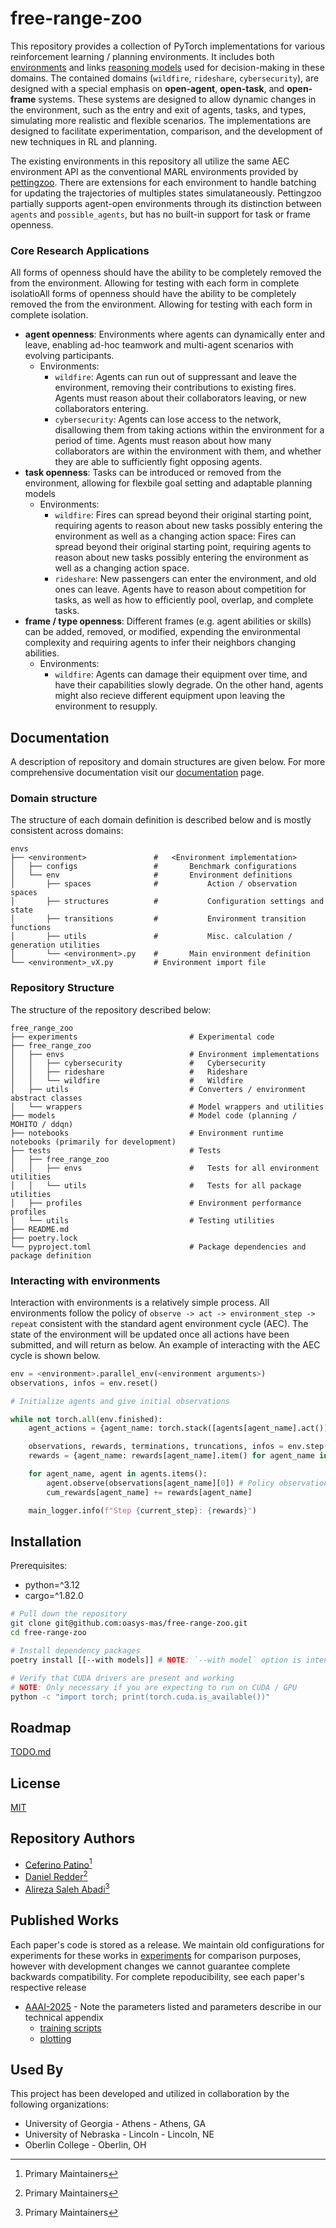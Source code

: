 # free-range-zoo

This repository provides a collection of PyTorch implementations for various reinforcement learning / planning environments. It includes both [environments](free_range_zoo/free_range_zoo/envs) and links 
[reasoning models](models/) used for decision-making in these domains. The contained domains (`wildfire`, `rideshare`, `cybersecurity`), are designed with a special emphasis on **open-agent**, **open-task**, 
and **open-frame** systems. These systems are designed to allow dynamic changes in the environment, such as the entry and exit of agents, tasks, and types, simulating more realistic and flexible scenarios. 
The implementations are designed to facilitate experimentation, comparison, and the development of new techniques in RL and planning. 

The existing environments in this repository all utilize the same AEC environment API as the conventional MARL environments provided by [pettingzoo](https://github.com/Farama-Foundation/PettingZoo). There are extensions for
each environment to handle batching for updating the trajectories of multiples states simulataneously. Pettingzoo partially supports agent-open environments through its distinction between `agents` and `possible_agents`, but 
has no built-in support for task or frame openness.

### Core Research Applications
All forms of openness should have the ability to be completely removed the from the environment. Allowing for testing with each form in complete isolatioAll forms of openness should have the ability to be completely removed 
the from the environment. Allowing for testing with each form in complete isolation.

- **agent openness**: Environments where agents can dynamically enter and leave, enabling ad-hoc teamwork and multi-agent scenarios with evolving participants.
    - Environments:
        - `wildfire`: Agents can run out of suppressant and leave the environment, removing their contributions to existing fires. Agents must reason about their collaborators leaving, or new collaborators entering.
        - `cybersecurity`: Agents can lose access to the network, disallowing them from taking actions within the environment for a period of time. Agents must reason about how many collaborators are within the environment
                           with them, and whether they are able to sufficiently fight opposing agents.
- **task openness**: Tasks can be introduced or removed from the environment, allowing for flexbile goal setting and adaptable planning models
    - Environments:
        - `wildfire`: Fires can spread beyond their original starting point, requiring agents to reason about new tasks possibly entering the environment as well as a changing action space: Fires can spread beyond 
                      their original starting point, requiring agents to reason about new tasks possibly entering the environment as well as a changing action space.
        - `rideshare`: New passengers can enter the environment, and old ones can leave. Agents have to reason about competition for tasks, as well as how to efficiently pool, overlap, and complete tasks.
- **frame / type openness**: Different frames (e.g. agent abilities or skills) can be added, removed, or modified, expending the environmental complexity and requiring agents to infer their neighbors changing abilities.
    - Environments:
        - `wildfire`: Agents can damage their equipment over time, and have their capabilities slowly degrade. On the other hand, agents might also recieve different equipment upon leaving the environment to resupply.

## Documentation

A description of repository and domain structures are given below. For more comprehensive documentation visit our [documentation]() page.

### Domain structure

The structure of each domain definition is described below and is mostly consistent across domains:

```
envs
├── <environment>               #   <Environment implementation>
│   ├── configs                 #       Benchmark configurations
│   └── env                     #       Environment definitions
│       ├── spaces              #           Action / observation spaces
│       ├── structures          #           Configuration settings and state
│       ├── transitions         #           Environment transition functions
│       ├── utils               #           Misc. calculation / generation utilities
│       └── <environment>.py    #       Main environment definition
└── <environment>_vX.py         # Environment import file
```

### Repository Structure

The structure of the repository described below:

```
free_range_zoo
├── experiments                         # Experimental code
├── free_range_zoo
│   ├── envs                            # Environment implementations
│   │   ├── cybersecurity               #   Cybersecurity
│   │   ├── rideshare                   #   Rideshare
│   │   └── wildfire                    #   Wildfire
│   ├── utils                           # Converters / environment abstract classes
│   └── wrappers                        # Model wrappers and utilities
├── models                              # Model code (planning / MOHITO / ddqn)
├── notebooks                           # Environment runtime notebooks (primarily for development)
├── tests                               # Tests
│   ├── free_range_zoo
│   │   ├── envs                        #   Tests for all environment utilities
│   │   └── utils                       #   Tests for all package utilities
│   ├── profiles                        # Environment performance profiles
│   └── utils                           # Testing utilities
├── README.md
├── poetry.lock
└── pyproject.toml                      # Package dependencies and package definition
```

### Interacting with environments
Interaction with environments is a relatively simple process. All environments follow the policy of `observe -> act -> environment_step -> repeat` consistent with
the standard agent environment cycle (AEC). The state of the environment will be updated once all actions have been submitted, and will return as below. An example
of interacting with the AEC cycle is shown below.

```python
env = <environment>.parallel_env(<environment arguments>)
observations, infos = env.reset()

# Initialize agents and give initial observations

while not torch.all(env.finished):
    agent_actions = {agent_name: torch.stack([agents[agent_name].act()]) for agent_name in env.agents} # Policy action determination here

    observations, rewards, terminations, truncations, infos = env.step(agent_actions)
    rewards = {agent_name: rewards[agent_name].item() for agent_name in env.agents}

    for agent_name, agent in agents.items():
        agent.observe(observations[agent_name][0]) # Policy observation processing here
        cum_rewards[agent_name] += rewards[agent_name]

    main_logger.info(f"Step {current_step}: {rewards}")
```

## Installation

Prerequisites:
- python=^3.12
- cargo=^1.82.0

```sh
# Pull down the repository
git clone git@github.com:oasys-mas/free-range-zoo.git
cd free-range-zoo

# Install dependency packages
poetry install [[--with models]] # NOTE: `--with model` option is intended only for internal OASYS-MAS use.

# Verify that CUDA drivers are present and working
# NOTE: Only necessary if you are expecting to run on CUDA / GPU
python -c "import torch; print(torch.cuda.is_available())"
```

## Roadmap

[TODO.md](TODO.md)

## License

[MIT](https://choosealicense.com/licenses/mit/)

## Repository Authors

- [Ceferino Patino](https://www.github.com/C4theBomb)[^1]
- [Daniel Redder](https://github.com/daniel-redder)[^1]
- [Alireza Saleh Abadi](https://github.com/bboyfury)[^1]

[^1]: Primary Maintainers

## Published Works

Each paper's code is stored as a release. We maintain old configurations for experiments for these works in [experiments](experiments/) for comparison purposes, however
with development changes we cannot guarantee complete backwards compatibility. For complete repoducibility, see each paper's respective release

- [AAAI-2025](https://github.com/oasys-mas/free-range-zoo/releases/tag/AAAI-2025-1.0) - Note the parameters listed and parameters describe in our technical appendix
    - [training scripts](experiments/mohito/)
    - [plotting](notebooks/plotting/plotting_readme.md)

## Used By

This project has been developed and utilized in collaboration by the following organizations:

- University of Georgia - Athens -  Athens, GA
- University of Nebraska - Lincoln -  Lincoln, NE
- Oberlin College - Oberlin, OH
